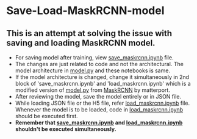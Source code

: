 # Save-Load-MaskRCNN-model
## This is an attempt at solving the issue with saving and loading MaskRCNN model.

- For saving model after training, view [save_maskrcnn.ipynb](save_maskrcnn.ipynb) file.
- The changes are just related to code and not the architectural. The model architecture in [model.py](https://github.com/matterport/Mask_RCNN/blob/master/mrcnn/model.py) and these notebooks is same.
- If the model architecture is changed, change it simultaneously in 2nd block of 'save_maskrcnn.ipynb' and 'load_maskrcnn.ipynb' which is a modified version of [model.py](https://github.com/matterport/Mask_RCNN/blob/master/mrcnn/model.py) from [MaskRCNN](https://github.com/matterport/Mask_RCNN/blob/master/mrcnn/) by matterport.
- After reviewing the model, save the model entirely or in JSON file.
- While loading JSON file or the H5 file, refer [load_maskrcnn.ipynb](load_maskrcnn.ipynb) file. Whenever the model is to be loaded, code in [load_maskrcnn.ipynb](load_maskrcnn.ipynb) should be executed first.
- **Remember that [save_maskrcnn.ipynb](save_maskrcnn.ipynb) and [load_maskrcnn.ipynb](load_maskrcnn.ipynb) shouldn't be executed simultaneously.**
